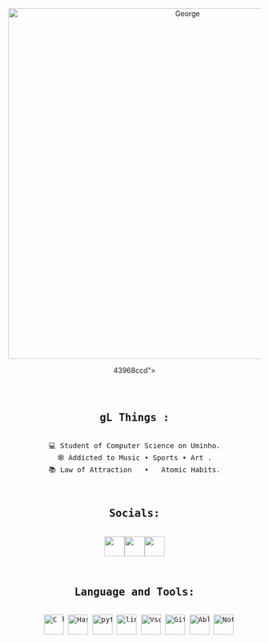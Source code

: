 <div align="center">
<img hight="300" width="700" alt="George" align="center" src ="https://github.com/user-attachments/assets/b4351e2d-219c-4483-9986-e00a5b3b8bf3">

43968ccd">
</div>

</br>
   
   <div align="center">

    

 
 <pre>
<h2> gL Things : </h2>
💻 Student of Computer Science on Uminho.
🕸️ Addicted to Music • Sports • Art .
📚 Law of Attraction   •   Atomic Habits.

<div align="center">
<h2>Socials:</h2>
<a href="http://www.instagram.com/gleite23" [rel="noreferrer"><img src="https://img.shields.io/badge/Instagram-E4405F?style=for-the-badge&logo=instagram&logoColor=white" height="40"/></a></code><a href="https://discord.gg/guileite22" [rel="noreferrer"><img src="https://img.shields.io/badge/Discord-7289DA?style=for-the-badge&logo=discord&logoColor=white" height="40"/></a></code><a href="https://open.spotify.com/user/31bq5u6kmaczwdvjlk52mg6lsjma" [rel="noreferrer"><img src="https://img.shields.io/badge/Spotify-1ED760?&style=for-the-badge&logo=spotify&logoColor=white" height="40"/></a></code></p>
<p align="center"><h2>Language and Tools:</h2>
  <img src="https://skillicons.dev/icons?i=c" height="40" alt="C logo"/> <img src="https://skillicons.dev/icons?i=haskell" height="40" alt="Haskell logo"/> <img src="https://skillicons.dev/icons?i=py" height="40" alt="python logo"/> <img src="https://skillicons.dev/icons?i=linux" height="40" alt="linux logo"/> <img src="https://skillicons.dev/icons?i=vscode" height="40" alt="Vscode logo"/> <img src="https://skillicons.dev/icons?i=github" height="40" alt="Github logo"/> <img src="https://skillicons.dev/icons?i=ableton" height="40" alt="Ableton logo"/> <img src="https://skillicons.dev/icons?i=notion" height="40" alt="Notion logo"/>
</div>
</pre>
   

